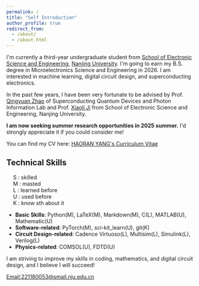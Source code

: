 ```yaml
---
permalink: /
title: "Self Introduction"
author_profile: true
redirect_from: 
  - /about/
  - /about.html
---
```


I'm currently a third-year undergraduate student from [School of Electronic Science and Engineering](https://ese.nju.edu.cn/ese_en/main.htm), [Nanjing University](https://www.nju.edu.cn/en/). I'm going to earn my B.S. degree in Microelectronics Science and Engineering in 2026. I am interested in machine learning, digital circuit design, and superconducting electronics.  

In the past few years, I have been very fortunate to be advised by Prof. [Qingyuan Zhao](https://sccm.nju.edu.cn/21/e8/c32058a467432/page.htm) of Superconducting Quantum Devices and Photon Information Lab and Prof. [Xiaoli Ji](https://ese.nju.edu.cn/jxl_24120/list.htm) from School of Electronic Science and Engineering, Nanjing University.<br>

**I am now seeking summer research opportunities in 2025 summer.** I'd strongly appreciate it if you could consider me!

You can find my CV here: [HAORAN YANG's Curriculum Vitae](../assets/Haoran_Yang_CV.pdf)


## Technical Skills

&emsp; S :  skilled<br>
&emsp; M :  masted<br>
&emsp; L :  learned before<br>
&emsp; U :  used before<br>
&emsp; K :  know sth about it<br>
* **Basic Skills**: Python(M), LaTeX(M), Markdown(M), C(L), MATLAB(U), Mathematic(U)  
* **Software-related**: PyTorch(M), sci-kit_learn(U), git(K)  
* **Circuit Design-related**: Cadence Virtuoso(L), Multisim(L), Simulink(L), Verilog(L)  
* **Physics-related**: COMSOL(U), FDTD(U)  

I am striving to improve my skills in coding, mathematics, and digital circuit design, and I believe I will succeed!

[Email:221180053@smail.nju.edu.cn](mailto:221180053@smail.nju.edu.cn)

